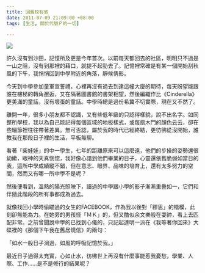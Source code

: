 ```yaml
---
title: 回舊校有感
date: 2011-07-09 21:09:00 +08:00
tags: [生活, 關於代號Ｐ的一切]

---
```


![](//2.bp.blogspot.com/-vDtUebKlFtY/ThhUwaz2G1I/AAAAAAAAAb8/Q1wSnYj_frc/s400/IMG_3647.JPG)  
  
許久沒有到沙田，記憶所及更是今年首次。以前每天都回去的社區，明明只不過是一山之阻，沒有到那裡的藉口，就提不起勁去了。記憶裡常確是有某一個開始刮秋風的下午，我悄悄回到中學附近的角落，靜候倩影。  
  
今天到中學參加童軍宣誓禮，心裡再沒有過去到達這幢大廈的期待，每天盼望能跟誰在樓梯的轉角邂逅，又在隔著圖書館的書架相望，然後編織作比《Cinderella》更美滿的童話，沒有壞蛋的童話。中學時總是過份希冀不切實際，現在又不然了。  
  
離開一年，很多小朋友都不認識，又有些低年級的只認得樣貌，說不出名字。如同整所學校，我以為自己能記得每個區域的地板樣式，或每扇木門的顏色云云，卻在些細節裡往往帶著差異。無可否認，屬於我的時代已經終結，更彷彿從沒開始，誰教我在那段日子裡的生活，平板無聊。  
  
看著「柴娃娃」的中一學生，七年的距離原來可以這麼遠，他們的步操的姿勢還很幼嫰，眼神的天真恍惚，我好像心諳到他們畢業的日子，心靈還依舊脆弱如當日的我，這所中學成績縱不錯，但在意志、眼界、品味的培育上，還有太多努力的空間，然而又有哪一所中學不是呢？  
  
然後便看到，溫熱的陽光照映下，讀過的中學跟小學的影子漸漸重疊如一，它們和伴隨此階段的所有事都成為過去。  
  
就像找回小學時偷瞄過的女生的FACEBOOK，作為我以後對「繆思」的楷模，此刻卻無能為力。在她旁的男孩怪「ＭＫ」的，但又酷似余文樂般在耍帥，看上去匹配非常。之前曾聞說中學的已找到心儀的，只記起達明一派在《我等著你回來》大碟裡的《那個下午我在舊居燒信》的兩句：  
  
「如水一般日子淌過，如風的呼吸記憶於我。」  
  
最近日子過得太充實，心如止水，彷彿世上再沒有什麼事能惹我憂愁，學業、人際、工作……是不是修行的結果呢？
